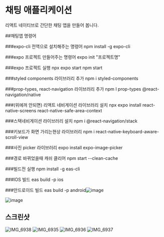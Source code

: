 # 채팅 애플리케이션  
  
리액트 네이티브로 간단한 채팅 앱을 만들어 봅니다.  
  
##채팅앱 명령어

###expo-cli 전역으로 설치해주는 명령어
 npm install -g expo-cli 

###expo 프로젝트 만들어주는 명령어
 expo init "프로젝트명"

###expo 프로젝트 실행
 npx expo start 
 npm start 

###styled components 라이브러리 추가
 npm i styled-components 

###prop-types, react-navigation 라이브러리 추가
 npm I prop-types @react-navigation/native

###(위에꺼 안되면) 리액트 네비게이션 라이브러리 설치
 npx expo install react-native-screens react-native-safe-area-context

###스택네비게이션 라이브러리 설치
 npm i @react-navigation/stack

###키보드가 화면 가리는현상 라이브러리 
 npm i react-native-keyboard-aware-scroll-view

###사진 picker 라이브러리
 expo install expo-image-picker

###경로 바뀌었을때 캐쉬 클리어
 npm start --clean-cache

###빌드전 실행
npm install -g eas-cli

###IOS 빌드
eas build -p ios

###안드로이드 빌드
eas build -p android![image](https://github.com/hachanghyun/chatApp/assets/33058284/1b5a8715-270e-4312-b3dc-89f228739375)

![image](https://github.com/hachanghyun/chatApp/assets/33058284/37328360-91d5-4400-b980-707281ab1cb1)

  
## 스크린샷  
![IMG_6938](https://user-images.githubusercontent.com/6028833/112191593-74ab2e00-8c06-11eb-881f-b52e041a88c6.png)
![IMG_6935](https://user-images.githubusercontent.com/6028833/112191585-737a0100-8c06-11eb-9611-6426b8fc58b8.png)
![IMG_6936](https://user-images.githubusercontent.com/6028833/112191588-74129780-8c06-11eb-9bbf-394139f2ce30.png)
![IMG_6937](https://user-images.githubusercontent.com/6028833/112191590-74ab2e00-8c06-11eb-8338-1b3a725f2bf0.png)

